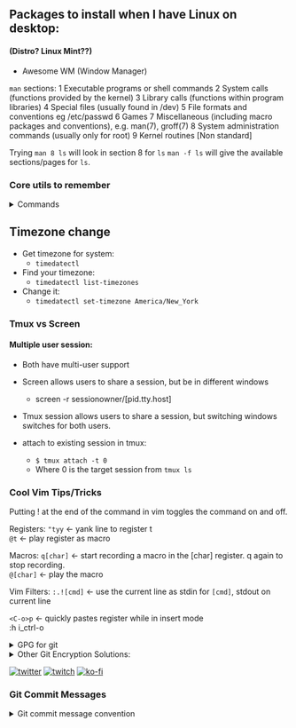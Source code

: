 
## Packages to install when I have Linux on desktop:
#### (Distro? Linux Mint??)

* Awesome WM (Window Manager) 

`man` sections:
   1   Executable programs or shell commands
   2   System calls (functions provided by the kernel)
   3   Library calls (functions within program libraries)
   4   Special files (usually found in /dev)
   5   File formats and conventions eg /etc/passwd
   6   Games
   7   Miscellaneous  (including  macro  packages  and  conventions), e.g.
       man(7), groff(7)
   8   System administration commands (usually only for root)
   9   Kernel routines [Non standard]

Trying `man 8 ls` will look in section 8 for `ls`
`man -f ls` will give the available sections/pages for `ls`.
   
### Core utils to remember
<details>
<summary>Commands</summary>

* `cat`

* `read`

* `grep`

* `tr`

* `echo`

* `sed`

* `awk`

* ... what else?
</details>

## Timezone change
* Get timezone for system:
    * `timedatectl`
* Find your timezone:
    * `timedatectl list-timezones`
* Change it:
    * `timedatectl set-timezone America/New_York`


### Tmux vs Screen
#### Multiple user session:
* Both have multi-user support
* Screen allows users to share a session, but be in different windows
    * screen -r sessionowner/[pid.tty.host]
* Tmux session allows users to share a session, but switching windows switches for both users.

* attach to existing session in tmux:
    * `$ tmux attach -t 0`
    * Where 0 is the target session from `tmux ls`





### Cool Vim Tips/Tricks

Putting ! at the end of the command in vim toggles the command on and off.

Registers:
`"tyy` <- yank line to register t  
`@t` <- play register as macro  

Macros:
`q[char]` <- start recording a macro in the [char] register. q again to stop recording.  
`@[char]` <- play the macro  

Vim Filters:
`:.![cmd]` <- use the current line as stdin for `[cmd]`, stdout on current line  

`<C-o>p` <- quickly pastes register while in insert mode  
:h i_ctrl-o 

<details>
<summary>GPG for git</summary>

##### Plain GPG Protected Credential Helper:
1. Set git to use gpg
`$ git config --global credential.credentialStore gpg`  

1. Generate gpg key
    1. Run `$ gpg --full-generate-key`  
    1. Specify the type. RSA/whatever (default) is good. (is ed25519 available?)
    1. Specify key size (4096)
    1. Enter when key will expire
    1. Verify
    1. Enter User info (Email should be the same as GH account)
    1. Set a password
1. Get the secret key
`$ gpg --list-secret-keys --keyid-format=long`
It will look something like `rsa4096/<secret_key>` under the `sec` section. Only take the key.

1. Init the password with the secret key
`$ pass init <secret_key>`

1. Add the public key to GH account.
    * Get the public key with `$ gpg --armor --export <secret_key>`.
        * ` > gpg_key` for easy copypasta
    * Profile > Settings > SSH and GPG keys. Paste key.
 
</details>

<details>
<summary> Other Git Encryption Solutions:</summary> 

Just use `ssh-keygen`  
`git-remote-gcrypt`  
`git-secret`  
`git-crypt`  

BlackBox by StackOverflow

</details>




[![twitter](https://img.shields.io/badge/Twitter-blue?style=for-the-badge&logo=twitter&logoColor=white)](https://twitter.com/null_kol)
[![twitch](https://img.shields.io/badge/Twitch-purple?style=for-the-badge&logo=twitch&logoColor=white)](https://twitch.tv/kolkhis)
[![ko-fi](https://img.shields.io/badge/kofi-pink?style=for-the-badge&logo=kofi&logoColor=white)](https://ko-fi.com/kolkhis)


### Git Commit Messages
<details>
<summary>Git commit message convention</summary>
[type]: [description]

[body]

Where:

[type]: Indicates the type of the commit. It should be one of the following:

* feat: A new feature or functionality added.  

* fix: A bug fix or error correction.  

* docs: Documentation updates or changes.  

* style: Changes to code formatting, indentation, etc.  

* refactor: Code refactoring or restructuring without adding new features or fixing bugs.  

* test: Adding or updating tests.  

* chore: Maintenance tasks or other miscellaneous changes.  


[description]: A brief and concise description of the change made in the commit. It should start with a capitalized verb and should not exceed 50 characters.

[body] (optional): A more detailed description of the changes made in the commit. This part is optional but can be useful for providing additional context or information about the changes.
</details>


